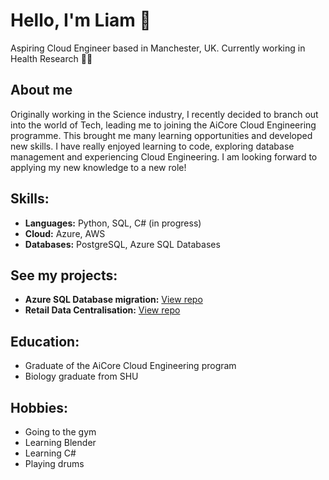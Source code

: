 # Hello, I'm Liam 👋

Aspiring Cloud Engineer based in Manchester, UK. Currently working in Health Research 👨‍🔬

## About me
Originally working in the Science industry, I recently decided to branch out into the world of Tech, leading me to joining the AiCore Cloud Engineering programme. This brought me many learning opportunities and developed new skills. I have really enjoyed learning to code, exploring database management and experiencing Cloud Engineering. I am looking forward to applying my new knowledge to a new role!

## Skills:
- **Languages:** Python, SQL, C# (in progress)
- **Cloud:** Azure, AWS
- **Databases:** PostgreSQL, Azure SQL Databases

## See my projects:
- **Azure SQL Database migration:** [View repo](https://github.com/LHMak/azure-database-migration873)
- **Retail Data Centralisation:** [View repo](https://github.com/LHMak/multinational-retail-data-centralisation75)

## Education:
- Graduate of the AiCore Cloud Engineering program
- Biology graduate from SHU

## Hobbies:
- Going to the gym
- Learning Blender 
- Learning C#
- Playing drums
